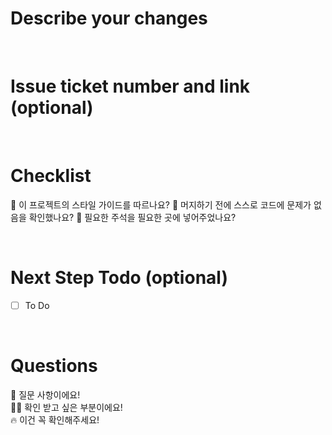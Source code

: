 # Describe your changes

<br/>

# Issue ticket number and link (optional)

<br/>

# Checklist
 🤔 이 프로젝트의 스타일 가이드를 따르나요?
 🤔 머지하기 전에 스스로 코드에 문제가 없음을 확인했나요?
 🤔 필요한 주석을 필요한 곳에 넣어주었나요?

<br/>

# Next Step Todo (optional)
- [ ] To Do

<br/>

# Questions
💬 질문 사항이에요!  
🤷‍♂️ 확인 받고 싶은 부분이에요!  
🔥 이건 꼭 확인해주세요!  

